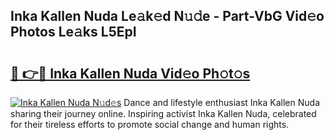 ## Inka Kallen Nuda Le𝚊k𝚎d N𝚞𝚍e - Part-VbG Vid𝚎o Photos Le𝚊ks L5EpI

# <h2><a href="http://fbfzkm8.evod.top/?m=Inka+Kallen+Nuda">🔗 👉🔴 Inka Kallen Nuda Vid𝚎o Ph𝚘t𝚘s</a></h2>

[![Inka Kallen Nuda N𝚞d𝚎s](https://i.imgur.com/8V9OHl7.gif)](http://fbfzkm8.evod.top/?m=Inka+Kallen+Nuda)
Dance and lifestyle enthusiast Inka Kallen Nuda sharing their journey online. Inspiring activist Inka Kallen Nuda, celebrated for their tireless efforts to promote social change and human rights. 
